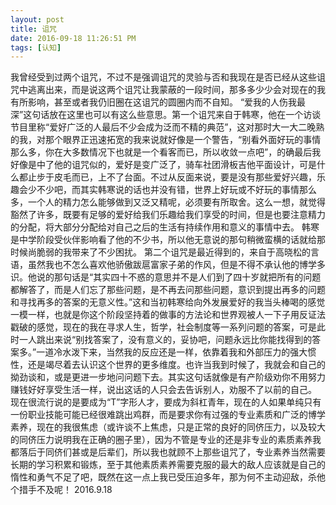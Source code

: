 ```yaml
---
layout: post
title: 诅咒
date: 2016-09-18 11:26:51 PM 
tags: [认知]
---
```



我曾经受到过两个诅咒，不过不是强调诅咒的灵验与否和我现在是否已经从这些诅咒中逃离出来，而是说这两个诅咒让我蒙蔽的一段时间，那多多少少会对现在的我有所影响，甚至或者我仍旧圈在这诅咒的圆圈内而不自知。
“爱我的人伤我最深”这句话放在这里也可以有这么些意思。第一个诅咒来自于韩寒，他在一个访谈节目里称“爱好广泛的人最后不少会成为泛而不精的典范”，这对那时大一大二晚熟的我，对那个眼界正迅速拓宽的我来说就好像是一个警告，“别看外面好玩的事情那么多，你在大多数情况下也就是一个看客而已，所以收敛一点吧”，的确最后我好像是中了他的诅咒似的，爱好是变广泛了，骑车社团滑板吉他平面设计，可是什么都止步于皮毛而已，上不了台面。不过从反面来说，要是没有那些爱好兴趣，乐趣会少不少吧，而其实韩寒说的话也并没有错，世界上好玩或不好玩的事情那么多，一个人的精力怎么能够做到又泛又精呢，必须要有所取舍。这么一想，就觉得豁然了许多，既要有足够的爱好给我们乐趣给我们享受的时间，但是也要注意精力的分配，将大部分分配给对自己之后的生活有持续作用和意义的事情中去。
韩寒是中学阶段受伙伴影响看了他的不少书，所以他无意说的那句稍微蛮横的话就给那时候尚脆弱的我带来了不少困扰。
第二个诅咒是最近得到的，来自于高晓松的言语，虽然我也不怎么喜欢他骄傲跋扈富家子弟的作风，但是不得不承认他的博学多识。他说的那句话是“其实四十不惑的意思并不是人们到了四十岁就把所有的问题都解答了，而是人们忘了那些问题，是不再去问那些问题，意识到提出再多的问题和寻找再多的答案的无意义性。”这和当初韩寒给向外发展爱好的我当头棒喝的感觉一模一样，也就是你这个阶段坚持着的做事的方法论和世界观被人一下子用反证法戳破的感觉，现在的我在寻求人生，哲学，社会制度等一系列问题的答案，可是此时一人跳出来说“别找答案了，没有意义的，妥协吧，问题永远比你能找得到的答案多。”一道冷水泼下来，当然我的反应还是一样，依靠着我和外部压力的强大惯性，还是竭尽着去认识这个世界的更多维度。也许当我到时候了，我就会和自己的拗劲谈和，或是更进一步地问问题下去。其实这句话就像是有产阶级劝你不用努力赚钱好好享受生活一样，说出这话的人只会去告诉别人，劝服不了以前的自己。
现在很流行说的是要成为“T”字形人才，要成为斜杠青年，现在的人如果单纯只有一份职业技能可能已经很难跳出鸡群，而是要求你有过强的专业素质和广泛的博学素养，现在的我很焦虑（或许谈不上焦虑，只是正常的良好的同侪压力，以及较大的同侪压力说明我在正确的圈子里），因为不管是专业的还是非专业的素质素养我都落后于同侪们甚或是后辈们，所以我也就顾不上那些诅咒了，专业素养当然需要长期的学习积累和锻炼，至于其他素质素养需要克服的最大的敌人应该就是自己的惰性和勇气不足了吧，既然在这一点上我已受压迫多年，那为何不主动迎敌，杀他个措手不及呢！
2016.9.18

